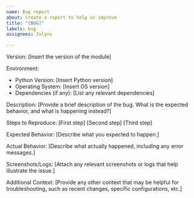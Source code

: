 ```yaml
---
name: Bug report
about: Create a report to help us improve
title: "[BUG]"
labels: bug
assignees: Julynx

---
```


Version:
[Insert the version of the module]

Environment:
- Python Version: [Insert Python version]
- Operating System: [Insert OS version]
- Dependencies (if any): [List any relevant dependencies]

Description:
[Provide a brief description of the bug. What is the expected behavior, and what is happening instead?]

Steps to Reproduce:
[First step]
[Second step]
[Third step]

Expected Behavior:
[Describe what you expected to happen.]

Actual Behavior:
[Describe what actually happened, including any error messages.]

Screenshots/Logs:
[Attach any relevant screenshots or logs that help illustrate the issue.]

Additional Context:
[Provide any other context that may be helpful for troubleshooting, such as recent changes, specific configurations, etc.]
